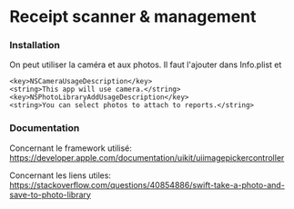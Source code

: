 #  Receipt scanner & management

### Installation

On peut utiliser la caméra et aux photos. Il faut l'ajouter dans Info.plist et 
```
<key>NSCameraUsageDescription</key>
<string>This app will use camera.</string>
<key>NSPhotoLibraryAddUsageDescription</key>
<string>You can select photos to attach to reports.</string>
```

### Documentation

Concernant le framework utilisé:
https://developer.apple.com/documentation/uikit/uiimagepickercontroller

Concernant les liens utiles:
https://stackoverflow.com/questions/40854886/swift-take-a-photo-and-save-to-photo-library
